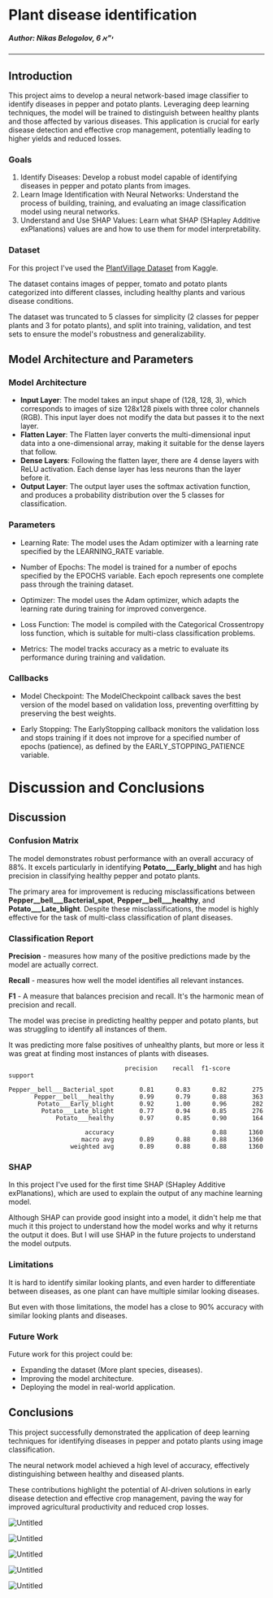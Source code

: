 
# Plant disease identification

##### Author: Nikas Belogolov, י"א 6

---

## Introduction

This project aims to develop a neural network-based image classifier to identify diseases in pepper and potato plants. Leveraging deep learning techniques, the model will be trained to distinguish between healthy plants and those affected by various diseases. This application is crucial for early disease detection and effective crop management, potentially leading to higher yields and reduced losses.

### Goals

1. Identify Diseases: Develop a robust model capable of identifying diseases in pepper and potato plants from images.
2. Learn Image Identification with Neural Networks: Understand the process of building, training, and evaluating an image classification model using neural networks.
3. Understand and Use SHAP Values: Learn what SHAP (SHapley Additive exPlanations) values are and how to use them for model interpretability.

### Dataset

For this project I've used the [PlantVillage Dataset](https://www.kaggle.com/datasets/emmarex/plantdisease) from Kaggle.

The dataset contains images of pepper, tomato and potato plants categorized into different classes, including healthy plants and various disease conditions.

The dataset was truncated to 5 classes for simplicity (2 classes for pepper plants and 3 for potato plants), and split into training, validation, and test sets to ensure the model's robustness and generalizability.

## Model Architecture and Parameters
### Model Architecture
- **Input Layer**: The model takes an input shape of (128, 128, 3), which corresponds to images of size 128x128 pixels with three color channels (RGB). This input layer does not modify the data but passes it to the next layer.
- **Flatten Layer**: The Flatten layer converts the multi-dimensional input data into a one-dimensional array, making it suitable for the dense layers that follow.
- **Dense Layers**: Following the flatten layer, there are 4 dense layers with ReLU activation. Each dense layer has less neurons than the layer before it.
- **Output Layer**: The output layer uses the softmax activation function, and produces a probability distribution over the 5 classes for classification.

### Parameters

- Learning Rate: The model uses the Adam optimizer with a learning rate specified by the LEARNING_RATE variable.

- Number of Epochs: The model is trained for a number of epochs specified by the EPOCHS variable. Each epoch represents one complete pass through the training dataset.

- Optimizer: The model uses the Adam optimizer, which adapts the learning rate during training for improved convergence.

- Loss Function: The model is compiled with the Categorical Crossentropy loss function, which is suitable for multi-class classification problems.

- Metrics: The model tracks accuracy as a metric to evaluate its performance during training and validation.

### Callbacks

- Model Checkpoint: The ModelCheckpoint callback saves the best version of the model based on validation loss, preventing overfitting by preserving the best weights.

- Early Stopping: The EarlyStopping callback monitors the validation loss and stops training if it does not improve for a specified number of epochs (patience), as defined by the EARLY_STOPPING_PATIENCE variable.

# Discussion and Conclusions

## Discussion

### Confusion Matrix

The model demonstrates robust performance with an overall accuracy of 88%. It excels particularly in identifying **Potato___Early_blight** and has high precision in classifying healthy pepper and potato plants.

The primary area for improvement is reducing misclassifications between **Pepper__bell___Bacterial_spot**, **Pepper__bell___healthy**, and **Potato___Late_blight**. Despite these misclassifications, the model is highly effective for the task of multi-class classification of plant diseases.

### Classification Report

**Precision** - measures how many of the positive predictions made by the model are actually correct.

**Recall** - measures how well the model identifies all relevant instances.

**F1** - A measure that balances precision and recall. It's the harmonic mean of precision and recall.

The model was precise in predicting healthy pepper and potato plants, but was struggling to identify all instances of them.

It was predicting more false positives of unhealthy plants, but more or less it was great at finding most instances of plants with diseases.

```
                                precision    recall  f1-score   support

Pepper__bell___Bacterial_spot       0.81      0.83      0.82       275
       Pepper__bell___healthy       0.99      0.79      0.88       363
        Potato___Early_blight       0.92      1.00      0.96       282
         Potato___Late_blight       0.77      0.94      0.85       276
             Potato___healthy       0.97      0.85      0.90       164

                     accuracy                           0.88      1360
                    macro avg       0.89      0.88      0.88      1360
                 weighted avg       0.89      0.88      0.88      1360
```

### SHAP

In this project I've used for the first time SHAP (SHapley Additive exPlanations), which are used to explain the output of any machine learning model.

Although SHAP can provide good insight into a model, it didn't help me that much it this project to understand how the model works and why it returns the output it does. But I will use SHAP in the future projects to understand the model outputs.

### Limitations

It is hard to identify similar looking plants, and even harder to differentiate between diseases, as one plant can have multiple similar looking diseases.

But even with those limitations, the model has a close to 90% accuracy with similar looking plants and diseases.

### Future Work

Future work for this project could be:

*   Expanding the dataset (More plant species, diseases).
*   Improving the model architecture.
*   Deploying the model in real-world application.

## Conclusions

This project successfully demonstrated the application of deep learning techniques for identifying diseases in pepper and potato plants using image classification.

The neural network model achieved a high level of accuracy, effectively distinguishing between healthy and diseased plants.

These contributions highlight the potential of AI-driven solutions in early disease detection and effective crop management, paving the way for improved agricultural productivity and reduced crop losses.

![Untitled](https://github.com/nikas-belogolov/plant-disease-identification-ML/assets/30692665/06453703-9423-46f2-a332-e3a500620264)

![Untitled](https://github.com/nikas-belogolov/plant-disease-identification-ML/assets/30692665/47daac18-c272-4d4c-8676-2c67b0be0446)

![Untitled](https://github.com/nikas-belogolov/plant-disease-identification-ML/assets/30692665/486a9d92-21a6-48c1-b845-403dc8bfaa4f)

![Untitled](https://github.com/nikas-belogolov/plant-disease-identification-ML/assets/30692665/61d2ee89-078e-4545-8dde-9b4c933d5a9e)

![Untitled](https://github.com/nikas-belogolov/plant-disease-identification-ML/assets/30692665/4e021b06-ff9e-4219-a8ae-7e03a888e984)
